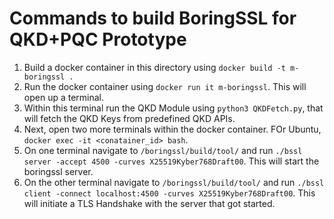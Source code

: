 # Commands to build BoringSSL for QKD+PQC Prototype

1. Build a docker container in this directory using `docker build -t m-boringssl .`
2. Run the docker container using `docker run it m-boringssl`. This will open up a terminal.
3. Within this terminal run the QKD Module using `python3 QKDFetch.py`, that will fetch the QKD Keys from predefined QKD APIs.
4. Next, open two more terminals within the docker container. FOr Ubuntu, `docker exec -it <conatainer_id> bash`.
5. On one terminal navigate to `/boringssl/build/tool/` and run `./bssl server -accept 4500 -curves X25519Kyber768Draft00`. This will start the boringssl server.
5. On the other terminal navigate to `/boringssl/build/tool/` and run `./bssl client -connect localhost:4500 -curves X25519Kyber768Draft00`. This will initiate a TLS Handshake with the server that got started.
